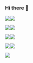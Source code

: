 ### Hi there 👋

<!--
**sejkim2/sejkim2** is a ✨ _special_ ✨ repository because its `README.md` (this file) appears on your GitHub profile.

Here are some ideas to get you started:

- 🔭 I’m currently working on ...
- 🌱 I’m currently learning ...
- 👯 I’m looking to collaborate on ...
- 🤔 I’m looking for help with ...
- 💬 Ask me about ...
- 📫 How to reach me: ...
- 😄 Pronouns: ...
- ⚡ Fun fact: ...
-->

<!-- [![Solved.ac Profile](http://mazassumnida.wtf/api/v2/generate_badge?boj=kimsejin0206)](https://solved.ac/kimsejin0206/)  -->


<img src="https://img.shields.io/badge/c++-00599C?style=for-the-badge&logo=c%2B%2B&logoColor=white"><img src="https://img.shields.io/badge/java-007396?style=for-the-badge&logo=java&logoColor=white">

<img src="https://img.shields.io/badge/spring-6DB33F?style=for-the-badge&logo=spring&logoColor=white"><img src="https://img.shields.io/badge/django-092E20?style=for-the-badge&logo=django&logoColor=white">

<img src="https://img.shields.io/badge/mysql-4479A1?style=for-the-badge&logo=mysql&logoColor=white"><img src="https://img.shields.io/badge/postgre-4169E1?style=for-the-badge&logo=postgre&logoColor=white">

<img src="https://img.shields.io/badge/linux-FCC624?style=for-the-badge&logo=linux&logoColor=black"><img src="https://img.shields.io/badge/amazonaws-232F3E?style=for-the-badge&logo=amazonaws&logoColor=white">

<img src="https://img.shields.io/badge/github-181717?style=for-the-badge&logo=github&logoColor=white">
